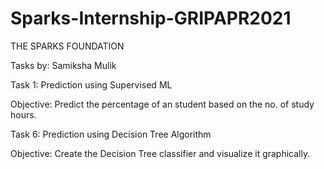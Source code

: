 # Sparks-Internship-GRIPAPR2021
THE SPARKS FOUNDATION

Tasks by: Samiksha Mulik

Task 1: Prediction using Supervised ML

Objective: Predict the percentage of an student based on the no. of study hours.

Task 6: Prediction using Decision Tree Algorithm

Objective: Create the Decision Tree classifier and visualize it graphically.
